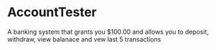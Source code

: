 # AccountTester
A banking system that grants you $100.00 and allows you to deposit, withdraw, view balanace and vew last 5 transactions
